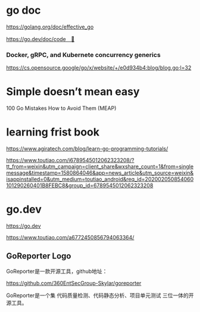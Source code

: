 # go doc
https://golang.org/doc/effective_go

https://go.dev/doc/code　🔴



### Docker, gRPC, and Kubernete concurrency generics
https://cs.opensource.google/go/x/website/+/e0d934b4:blog/blog.go;l=32
# Simple doesn’t mean easy
100 Go Mistakes How to Avoid Them (MEAP) 

# learning frist book
https://www.agiratech.com/blog/learn-go-programming-tutorials/

https://www.toutiao.com/i6789545012062323208/?tt_from=weixin&utm_campaign=client_share&wxshare_count=1&from=singlemessage&timestamp=1580864046&app=news_article&utm_source=weixin&isappinstalled=0&utm_medium=toutiao_android&req_id=202002050854060101290260401B8FEBC8&group_id=6789545012062323208


# go.dev 
https://go.dev



https://www.toutiao.com/a6772450856794063364/
## GoReporter Logo

GoReporter是一款开源工具，github地址：

https://github.com/360EntSecGroup-Skylar/goreporter

GoReporter是一个集 代码质量检测、代码静态分析、项目单元测试 三位一体的开源工具。
